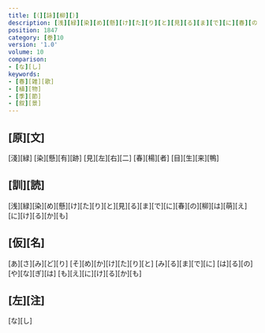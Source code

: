 ```yaml
---
title: [（][詠][柳][）]
description: [浅][緑][染][め][懸][け][た][り][と][見][る][ま][で][に][春][の][柳][は][萌][え][に][け][る][か][も]
position: 1847
category: [巻]10
version: '1.0'
volume: 10
comparison:
- [な][し]
keywords:
- [春][雑][歌]
- [植][物]
- [季][節]
- [叙][景]
---
```


## [原][文]

[淺][緑] [染][懸][有][跡] [見][左][右][二] [春][楊][者] [目][生][来][鴨]

## [訓][読]

[浅][緑][染][め][懸][け][た][り][と][見][る][ま][で][に][春][の][柳][は][萌][え][に][け][る][か][も]

## [仮][名]

[あ][さ][み][ど][り] [そ][め][か][け][た][り][と] [み][る][ま][で][に] [は][る][の][や][な][ぎ][は] [も][え][に][け][る][か][も]

## [左][注]

[な][し]
